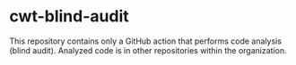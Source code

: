 # cwt-blind-audit

This repository contains only a GitHub action that performs code analysis (blind audit). Analyzed code is in other repositories within the organization.
